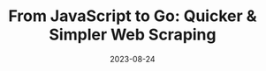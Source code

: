 ---
title: "From JavaScript to Go: Quicker & Simpler Web Scraping"
date: 2023-08-24
draft: true
externalUrl: https://www.meetup.com/golang-mel/events/293777783/
_build: {render: never}
xml: false
---